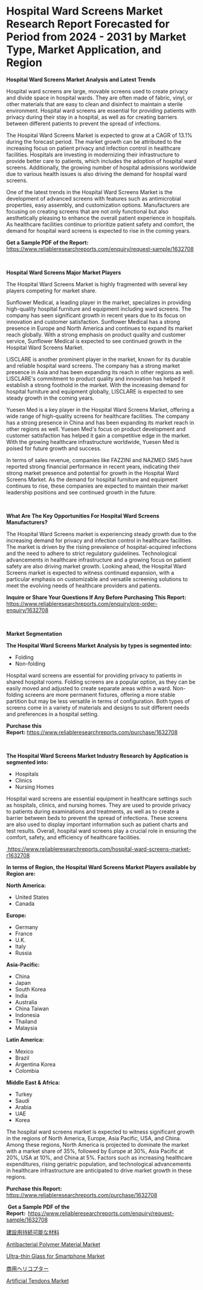<p><h1>Hospital Ward Screens Market Research Report Forecasted for Period from 2024 -  2031 by Market Type, Market Application, and Region</h1></p><p><strong>Hospital Ward Screens Market Analysis and Latest Trends</strong></p>
<p><p>Hospital ward screens are large, movable screens used to create privacy and divide space in hospital wards. They are often made of fabric, vinyl, or other materials that are easy to clean and disinfect to maintain a sterile environment. Hospital ward screens are essential for providing patients with privacy during their stay in a hospital, as well as for creating barriers between different patients to prevent the spread of infections.</p><p>The Hospital Ward Screens Market is expected to grow at a CAGR of 13.1% during the forecast period. The market growth can be attributed to the increasing focus on patient privacy and infection control in healthcare facilities. Hospitals are investing in modernizing their infrastructure to provide better care to patients, which includes the adoption of hospital ward screens. Additionally, the growing number of hospital admissions worldwide due to various health issues is also driving the demand for hospital ward screens.</p><p>One of the latest trends in the Hospital Ward Screens Market is the development of advanced screens with features such as antimicrobial properties, easy assembly, and customization options. Manufacturers are focusing on creating screens that are not only functional but also aesthetically pleasing to enhance the overall patient experience in hospitals. As healthcare facilities continue to prioritize patient safety and comfort, the demand for hospital ward screens is expected to rise in the coming years.</p></p>
<p><strong>Get a Sample PDF of the Report:&nbsp;</strong> <a href="https://www.reliableresearchreports.com/enquiry/request-sample/1632708">https://www.reliableresearchreports.com/enquiry/request-sample/1632708</a></p>
<p>&nbsp;</p>
<p><strong>Hospital Ward Screens Major Market Players</strong></p>
<p><p>The Hospital Ward Screens Market is highly fragmented with several key players competing for market share. </p><p>Sunflower Medical, a leading player in the market, specializes in providing high-quality hospital furniture and equipment including ward screens. The company has seen significant growth in recent years due to its focus on innovation and customer satisfaction. Sunflower Medical has a strong presence in Europe and North America and continues to expand its market reach globally. With a strong emphasis on product quality and customer service, Sunflower Medical is expected to see continued growth in the Hospital Ward Screens Market.</p><p>LISCLARE is another prominent player in the market, known for its durable and reliable hospital ward screens. The company has a strong market presence in Asia and has been expanding its reach in other regions as well. LISCLARE's commitment to product quality and innovation has helped it establish a strong foothold in the market. With the increasing demand for hospital furniture and equipment globally, LISCLARE is expected to see steady growth in the coming years.</p><p>Yuesen Med is a key player in the Hospital Ward Screens Market, offering a wide range of high-quality screens for healthcare facilities. The company has a strong presence in China and has been expanding its market reach in other regions as well. Yuesen Med's focus on product development and customer satisfaction has helped it gain a competitive edge in the market. With the growing healthcare infrastructure worldwide, Yuesen Med is poised for future growth and success.</p><p>In terms of sales revenue, companies like FAZZINI and NAZMED SMS have reported strong financial performance in recent years, indicating their strong market presence and potential for growth in the Hospital Ward Screens Market. As the demand for hospital furniture and equipment continues to rise, these companies are expected to maintain their market leadership positions and see continued growth in the future.</p></p>
<p>&nbsp;</p>
<p><strong>What Are The Key Opportunities For Hospital Ward Screens Manufacturers?</strong></p>
<p><p>The Hospital Ward Screens market is experiencing steady growth due to the increasing demand for privacy and infection control in healthcare facilities. The market is driven by the rising prevalence of hospital-acquired infections and the need to adhere to strict regulatory guidelines. Technological advancements in healthcare infrastructure and a growing focus on patient safety are also driving market growth. Looking ahead, the Hospital Ward Screens market is expected to witness continued expansion, with a particular emphasis on customizable and versatile screening solutions to meet the evolving needs of healthcare providers and patients.</p></p>
<p><strong>Inquire or Share Your Questions If Any Before Purchasing This Report:</strong> <a href="https://www.reliableresearchreports.com/enquiry/pre-order-enquiry/1632708">https://www.reliableresearchreports.com/enquiry/pre-order-enquiry/1632708</a></p>
<p>&nbsp;</p>
<p><strong>Market Segmentation</strong></p>
<p><strong>The Hospital Ward Screens Market Analysis by types is segmented into:</strong></p>
<p><ul><li>Folding</li><li>Non-folding</li></ul></p>
<p><p>Hospital ward screens are essential for providing privacy to patients in shared hospital rooms. Folding screens are a popular option, as they can be easily moved and adjusted to create separate areas within a ward. Non-folding screens are more permanent fixtures, offering a more stable partition but may be less versatile in terms of configuration. Both types of screens come in a variety of materials and designs to suit different needs and preferences in a hospital setting.</p></p>
<p><strong>Purchase this Report:&nbsp;</strong><a href="https://www.reliableresearchreports.com/purchase/1632708">https://www.reliableresearchreports.com/purchase/1632708</a></p>
<p>&nbsp;</p>
<p><strong>The Hospital Ward Screens Market Industry Research by Application is segmented into:</strong></p>
<p><ul><li>Hospitals</li><li>Clinics</li><li>Nursing Homes</li></ul></p>
<p><p>Hospital ward screens are essential equipment in healthcare settings such as hospitals, clinics, and nursing homes. They are used to provide privacy to patients during examinations and treatments, as well as to create a barrier between beds to prevent the spread of infections. These screens are also used to display important information such as patient charts and test results. Overall, hospital ward screens play a crucial role in ensuring the comfort, safety, and efficiency of healthcare facilities.</p></p>
<p><a href="https://www.reliableresearchreports.com/hospital-ward-screens-market-r1632708">&nbsp;https://www.reliableresearchreports.com/hospital-ward-screens-market-r1632708</a></p>
<p><strong>In terms of Region, the Hospital Ward Screens Market Players available by Region are:</strong></p>
<p>
    <p> <strong> North America: </strong>
        <ul>
            <li>United States</li>
            <li>Canada</li>
        </ul>
        </p> 
    <p> <strong> Europe: </strong>
        <ul>
            <li>Germany</li>
            <li>France</li>
            <li>U.K.</li>
            <li>Italy</li>
            <li>Russia</li>
        </ul>
        </p> 
    <p> <strong> Asia-Pacific: </strong>
        <ul>
            <li>China</li>
            <li>Japan</li>
            <li>South Korea</li>
            <li>India</li>
            <li>Australia</li>
            <li>China Taiwan</li>
            <li>Indonesia</li>
            <li>Thailand</li>
            <li>Malaysia</li>
        </ul>
        </p> 
    <p> <strong> Latin America: </strong>
        <ul>
            <li>Mexico</li>
            <li>Brazil</li>
            <li>Argentina Korea</li>
            <li>Colombia</li>
        </ul>
        </p> 
    <p> <strong> Middle East & Africa: </strong>
        <ul>
            <li>Turkey</li>
            <li>Saudi</li>
            <li>Arabia</li>
            <li>UAE</li>
            <li>Korea</li>
        </ul>
    </p>
    </p>
<p><p>The hospital ward screens market is expected to witness significant growth in the regions of North America, Europe, Asia Pacific, USA, and China. Among these regions, North America is projected to dominate the market with a market share of 35%, followed by Europe at 30%, Asia Pacific at 20%, USA at 10%, and China at 5%. Factors such as increasing healthcare expenditures, rising geriatric population, and technological advancements in healthcare infrastructure are anticipated to drive market growth in these regions.</p></p>
<p><strong>Purchase this Report: </strong><a href="https://www.reliableresearchreports.com/purchase/1632708">https://www.reliableresearchreports.com/purchase/1632708</a></p>
<p>&nbsp;<strong>Get a Sample PDF of the Report:&nbsp;&nbsp;</strong><a href="https://www.reliableresearchreports.com/enquiry/request-sample/1632708">https://www.reliableresearchreports.com/enquiry/request-sample/1632708</a></p>
<p><strong></strong></p>
<p><p><a href="https://github.com/marbadji/Market-Research-Report-List-1/blob/main/788798950870.md">建設用持続可能な材料</a></p><p><a href="https://issuu.com/reportprime-2/docs/antibacterial-polymer-material-market-size-2030.pp">Antibacterial Polymer Material Market</a></p><p><a href="https://issuu.com/reportprime-2/docs/ultra-thin-glass-for-smartphone-market-size-2030.p">Ultra-thin Glass for Smartphone Market</a></p><p><a href="https://github.com/ddwcuskozol07187/Market-Research-Report-List-2/blob/main/817661650869.md">商用ヘリコプター</a></p><p><a href="https://github.com/maudAbbott7/Market-Research-Report-List-1/blob/main/artificial-tendons-market.md">Artificial Tendons Market</a></p></p>